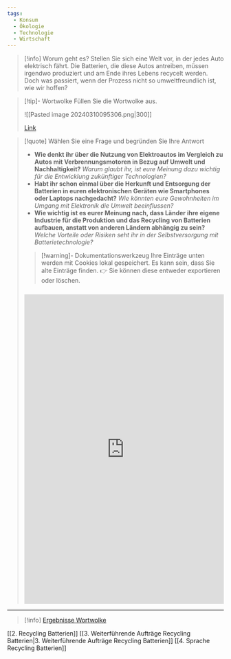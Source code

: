 ```yaml
---
tags:
  - Konsum
  - Ökologie
  - Technologie
  - Wirtschaft
---
```

>[!info] Worum geht es?
>Stellen Sie sich eine Welt vor, in der jedes Auto elektrisch fährt. Die Batterien, die diese Autos antreiben, müssen irgendwo produziert und am Ende ihres Lebens recycelt werden. Doch was passiert, wenn der Prozess nicht so umweltfreundlich ist, wie wir hoffen?

>[!tip]- Wortwolke
>Füllen Sie die Wortwolke aus.
> 
> ![[Pasted image 20240310095306.png|300]]
>
>[Link](https://www.menti.com/alidgooakaby)

>[!quote] Wählen Sie eine Frage und begründen Sie Ihre Antwort
>- **Wie denkt ihr über die Nutzung von Elektroautos im Vergleich zu Autos mit Verbrennungsmotoren in Bezug auf Umwelt und Nachhaltigkeit?**	*Warum glaubt ihr, ist eure Meinung dazu wichtig für die Entwicklung zukünftiger Technologien?*
>- **Habt ihr schon einmal über die Herkunft und Entsorgung der Batterien in euren elektronischen Geräten wie Smartphones oder Laptops nachgedacht?**	*Wie könnten eure Gewohnheiten im Umgang mit Elektronik die Umwelt beeinflussen?*
>- **Wie wichtig ist es eurer Meinung nach, dass Länder ihre eigene Industrie für die Produktion und das Recycling von Batterien aufbauen, anstatt von anderen Ländern abhängig zu sein?**	*Welche Vorteile oder Risiken seht ihr in der Selbstversorgung mit Batterietechnologie?*
>   
>>[!warning]- Dokumentationswerkzeug 
>Ihre Einträge unten werden mit Cookies lokal gespeichert. Es kann sein, dass Sie alte Einträge finden. 
>👉 Sie können diese entweder exportieren oder löschen.
>#####
><iframe src="https://app.Lumi.education/api/v1/run/rdWSOq/embed" width="100%" height="720" frameborder="0" allowfullscreen="allowfullscreen" allow="geolocation *; microphone *; camera *; midi *; encrypted-media *"></iframe>

---

>[!info] [Ergebnisse Wortwolke](https://www.mentimeter.com/app/presentation/alhjzjgsqy4y4zxt6oiy9ovm6ccjj7yx)

[[2. Recycling Batterien]]
[[3. Weiterführende Aufträge Recycling Batterien|3. Weiterführende Aufträge Recycling Batterien]]
[[4. Sprache Recycling Batterien]]

